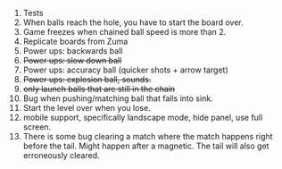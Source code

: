 1. Tests
2. When balls reach the hole, you have to start the board over.
3. Game freezes when chained ball speed is more than 2.
4.  Replicate boards from Zuma
5.  Power ups: backwards ball
6.  ~~Power ups: slow down ball~~
7.  Power ups: accuracy ball (quicker shots + arrow target)
8.  ~~Power ups: explosion ball, sounds.~~
9.  ~~only launch balls that are still in the chain~~
10. Bug when pushing/matching ball that falls into sink.
11. Start the level over when you lose.
12. mobile support, specifically landscape mode, hide panel,
    use full screen.
13. There is some bug clearing a match where the match happens right before the tail. Might happen after a magnetic. The tail will also get erroneously cleared.